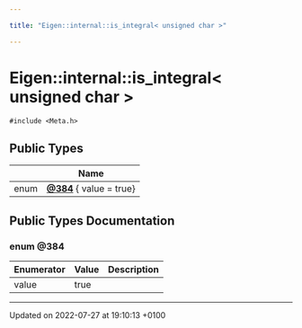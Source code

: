 ```yaml
---

title: "Eigen::internal::is_integral< unsigned char >"

---
```


# Eigen::internal::is_integral< unsigned char >






`#include <Meta.h>`

## Public Types

|                | Name           |
| -------------- | -------------- |
| enum| **[@384](http://example.org/classes/structeigen_1_1internal_1_1is__integral_3_01unsigned_01char_01_4/#enum-@384)** { value = true} |

## Public Types Documentation

### enum @384

| Enumerator | Value | Description |
| ---------- | ----- | ----------- |
| value | true|   |




-------------------------------

Updated on 2022-07-27 at 19:10:13 +0100